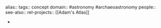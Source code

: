alias::
tags:: concept
domain:: #astronomy #archaeoastronomy
people::
see-also::
rel-projects:: [[Adam's Atlas]]


-
